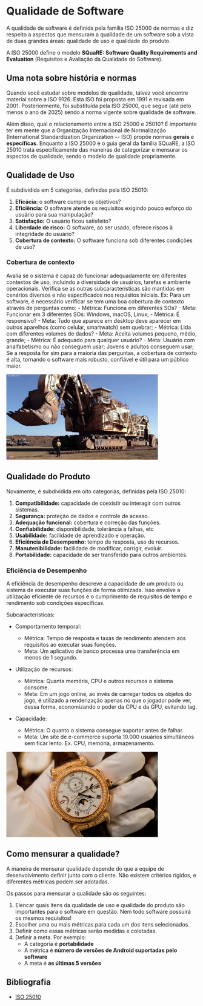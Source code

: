 # Qualidade de Software

A qualidade de software é definida pela família ISO 25000 de normas e diz respeito a aspectos que mensuram a qualidade 
de um software sob a vista de duas grandes áreas: qualidade de uso e qualidade do produto.

A ISO 25000 define o modelo **SQuaRE: Software Quality Requirements and Evaluation** (Requisitos e Avaliação da 
Qualidade do Software).

## Uma nota sobre história e normas

Quando você estudar sobre modelos de qualidade, talvez você encontre material sobre a ISO 9126. Esta ISO foi proposta 
em 1991 e revisada em 2001. Posteriormente, foi substituída pela ISO 25000, que segue (até pelo menos o ano de 2025) 
sendo a norma vigente sobre qualidade de software.

Além disso, qual o relacionamento entre a ISO 25000 e 25010? É importante ter em mente que a Organização Internacional
de Normalização (International Standardization Organization -- ISO) propõe normas **gerais** e **específicas**. 
Enquanto a ISO 25000 é o guia geral da família SQuaRE, a ISO 25010 trata especificamente das maneiras de categorizar
e mensurar os aspectos de qualidade, sendo o modelo de qualidade propriamente.

## Qualidade de Uso

É subdividida em 5 categorias, definidas pela ISO 25010:

1. **Eficácia:** o software cumpre os objetivos? 
2. **Eficiência:** O software atende os requisitos exigindo pouco esforço do usuário para sua manipulação?
3. **Satisfação:** O usuário ficou satisfeito?
4. **Liberdade de risco:** O software, ao ser usado, oferece riscos à integridade do usuário?
5. **Cobertura de contexto:** O software funciona sob diferentes condições de uso?

### Cobertura de contexto

Avalia se o sistema é capaz de funcionar adequadamente em diferentes contextos de uso, incluindo a diversidade de usuários, tarefas e ambiente operacionais.
Verifica se as outras subcaracterísticas são mantidas em cenários diversos e não especificados nos requisitos iniciais.
   Ex: Para um software, é necessário verificar se tem uma boa cobertura de contexto através de perguntas como:
      - Métrica: Funciona em diferentes SOs?
      - Meta: Funcionar em 3 diferentes SOs: Windows, macOS, Linux;
      - Métrica: É responsivo?
      - Meta: Tudo que aparece em desktop deve aparecer em outros aparelhos (como celular, smartwatch) sem quebrar;
      - Métrica: Lida com diferentes volumes de dados?
      - Meta: Aceita volumes pequeno, médio, grande;
      - Métrica: É adequado para qualquer usuário?
      - Meta: Usuário com analfabetismo ou não conseguem usar; Jovens e adultos conseguem usar;
   Se a resposta for sim para a maioria das perguntas, a cobertura de contexto é alta, tornando o software mais robusto, confiável e útil para um público maior.

<img alt="escavadeira" src="../imagens/escavadeira.webp" width="400px">

## Qualidade do Produto

Novamente, é subdividida em oito categorias, definidas pela ISO 25010:

1. **Compatibilidade:** capacidade de coexistir ou interagir com outros sistemas.
2. **Segurança:** proteção de dados e controle de acesso.
3. **Adequação funcional:** cobertura e correção das funções.
4. **Confiabilidade:** disponibilidade, tolerância a falhas, etc
5. **Usabilidade:** facilidade de aprendizado e operação.
6. **Eficiência de Desempenho:** tempo de resposta, uso de recursos.
7. **Manutenibilidade:** facilidade de modificar, corrigir, evoluir.
8. **Portabilidade:** capacidade de ser transferido para outros ambientes.

### Eficiência de Desempenho

A eficiência de desempenho descreve a capacidade de um produto ou sistema de executar suas funções de forma otimizada. Isso envolve a utilização eficiente de recursos e o cumprimento de requisitos de tempo e rendimento sob condições específicas.

Subcaracterísticas:
- Comportamento temporal:
     - Métrica: Tempo de resposta e taxas de rendimento atendem aos requisitos ao executar suas funções.
     - Meta: Um aplicativo de banco processa uma transferência em menos de 1 segundo.
      
- Utilização de recursos:
     - Métrica: Quanta memória, CPU e outros recursos o sistema consome.
     - Meta: Em um jogo online, ao invés de carregar todos os objetos do jogo, é utilizado a renderização apenas no que o jogador pode ver, dessa forma, economizando o poder da CPU e da GPU, evitando lag.
       
- Capacidade:
     - Métrica: O quanto o sistema consegue suportar antes de falhar.
     - Meta: Um site de e-commerce suporta 10.000 usuários simultâneos sem ficar lento.
   Ex. CPU, memória, armazenamento.


<img alt="relógio de luxo" src="../imagens/patek_philippe.png" width="400px">

## Como mensurar a qualidade?

A maneira de mensurar qualidade depende do que a equipe de desenvolvimento definir junto com o cliente. Não existem critérios rígidos, e 
diferentes métricas podem ser adotadas.

Os passos para mensurar a qualidade são os seguintes:

1. Elencar quais itens da qualidade de uso e qualidade do produto são importantes para o software em questão. Nem todo
   software possuirá os mesmos requisitos!
2. Escolher uma ou mais métricas para cada um dos itens selecionados. 
3. Definir como essas métricas serão medidas e coletadas.
4. Definir a meta. Por exemplo:
   * A categoria é **portabilidade**
   * A métrica é **número de versões de Android suportadas pelo software**
   * A meta é **as últimas 5 versões**

## Bibliografia

* [ISO 25010](https://iso25000.com/index.php/en/iso-25000-standards/iso-25010)
